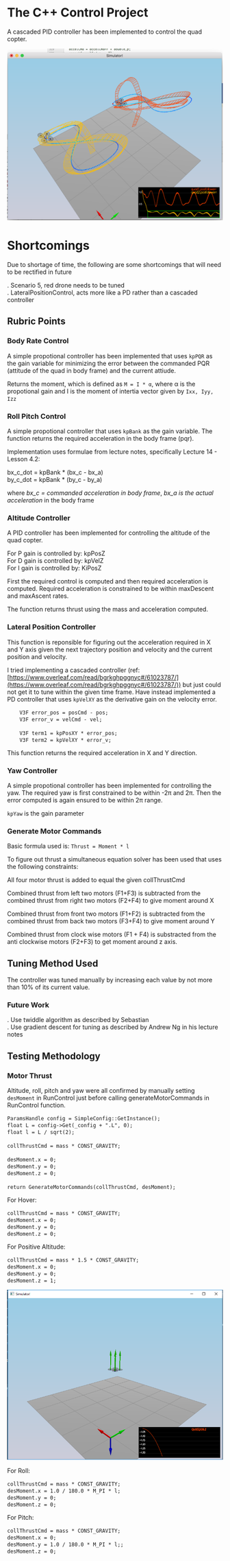 # The C++ Control Project

A cascaded PID controller has been implemented to control the quad copter. 

![writeup/scenario5.png](writeup/scenario5.png)

# Shortcomings

Due to shortage of time, the following are some shortcomings that will need to be rectified in future

. Scenario 5, red drone needs to be tuned   
. LateralPositionControl, acts more like a PD rather than a cascaded controller   

## Rubric Points

### Body Rate Control

A simple propotional controller has been implemented that uses `kpPQR` as the gain variable for minimizing the error between the commanded PQR (attitude of the quad in body frame) and the current attiude.

Returns the moment, which is defined as `M = I * α`, where α is the propotional gain and I is the moment of intertia vector given by `Ixx, Iyy, Izz`

### Roll Pitch Control

A simple propotional controller that uses `kpBank` as the gain variable. The function returns the required acceleration in the body frame (pqr).

Implementation uses formulae from lecture notes, specifically Lecture 14 - Lesson 4.2:

bx_c_dot = kpBank * (bx_c - bx_a)   
by_c_dot = kpBank * (by_c - by_a)

where *bx_c = commanded acceleration in body frame*, *bx_a is the actual acceleration* in the body frame

### Altitude Controller

A PID controller has been implemented for controlling the altitude of the quad copter.

For P gain is controlled by: kpPosZ   
For D gain is controlled by: kpVelZ   
For I gain is controlled by: KiPosZ   

First the required control is computed and then required acceleration is computed. Required acceleration is constrained to be within maxDescent and maxAscent rates. 

The function returns thrust using the mass and acceleration computed.

### Lateral Position Controller

This function is reponsible for figuring out the acceleration required in X and Y axis given the next trajectory position and velocity and the current position and velocity.

I tried implementing a cascaded controller (ref: [https://www.overleaf.com/read/bgrkghpggnyc#/61023787/](https://www.overleaf.com/read/bgrkghpggnyc#/61023787/)) but just could not get it to tune within the given time frame. Have instead implemented a PD controller that uses `kpVelXY` as the derivative gain on the velocity error.

```
	V3F error_pos = posCmd - pos;
	V3F error_v = velCmd - vel;

	V3F term1 = kpPosXY * error_pos;
	V3F term2 = kpVelXY * error_v;
```

This function returns the required acceleration in X and Y direction.

### Yaw Controller

A simple propotional controller has been implemented for controlling the yaw. The required yaw is first constrained to be within -2π and 2π. Then the error computed is again ensured to be within 2π range.

`kpYaw` is the gain parameter

### Generate Motor Commands

Basic formula used is: `Thrust = Moment * l`

To figure out thrust a simultaneous equation solver has been used that uses the following constraints:

All four motor thrust is added to equal the given collThrustCmd

Combined thrust from left two motors (F1+F3) is subtracted from the combined thrust from right two motors (F2+F4) to give moment around X

Combined thrust from front two motors (F1+F2) is subtracted from the combined thrust from back two motors (F3+F4) to give moment around Y

Combined thrust from clock wise motors (F1 + F4) is substracted from the anti clockwise motors (F2+F3) to get moment around z axis.

## Tuning Method Used

The controller was tuned manually by increasing each value by not more than 10% of its current value.

### Future Work

. Use twiddle algorithm as described by Sebastian   
. Use gradient descent for tuning as described by Andrew Ng in his lecture notes

## Testing Methodology

### Motor Thrust 

Altitude, roll, pitch and yaw were all confirmed by manually setting `desMoment` in RunControl just before calling generateMotorCommands in RunControl function.

```
ParamsHandle config = SimpleConfig::GetInstance();
float L = config->Get(_config + ".L", 0);
float l = L / sqrt(2);

collThrustCmd = mass * CONST_GRAVITY;

desMoment.x = 0;
desMoment.y = 0;
desMoment.z = 0;

return GenerateMotorCommands(collThrustCmd, desMoment);
```

For Hover:

```
collThrustCmd = mass * CONST_GRAVITY;
desMoment.x = 0;
desMoment.y = 0;
desMoment.z = 0;
```

For Positive Altitude:

```
collThrustCmd = mass * 1.5 * CONST_GRAVITY;
desMoment.x = 0;
desMoment.y = 0;
desMoment.z = 1;
```

![writeup/simple_thrust.png](writeup/simple_thrust.png)

For Roll:

```
collThrustCmd = mass * CONST_GRAVITY;
desMoment.x = 1.0 / 180.0 * M_PI * l;
desMoment.y = 0;
desMoment.z = 0;
```

For Pitch:

```
collThrustCmd = mass * CONST_GRAVITY;
desMoment.x = 0;
desMoment.y = 1.0 / 180.0 * M_PI * l;;
desMoment.z = 0;
```